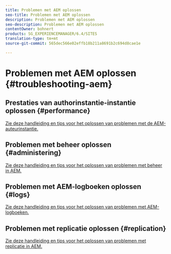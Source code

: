 ```yaml
---
title: Problemen met AEM oplossen
seo-title: Problemen met AEM oplossen
description: Problemen met AEM oplossen
seo-description: Problemen met AEM oplossen
contentOwner: bohnert
products: SG_EXPERIENCEMANAGER/6.4/SITES
translation-type: tm+mt
source-git-commit: 565dec566e02effb18b211a8691b2c694d8cae1e

---
```



# Problemen met AEM oplossen {#troubleshooting-aem}

## Prestaties van authorinstantie-instantie oplossen {#performance}

[Zie deze handleiding en tips voor het oplossen van problemen met de AEM-auteurinstantie.](/help/sites-authoring/troubleshooting.md)

## Problemen met beheer oplossen {#administering}

[Zie deze handleiding en tips voor het oplossen van problemen met beheer in AEM.](/help/sites-administering/troubleshoot.md)

## Problemen met AEM-logboeken oplossen {#logs}

[Zie deze handleiding en tips voor het oplossen van problemen met AEM-logboeken.](/help/sites-administering/troubleshooting.md)

## Problemen met replicatie oplossen {#replication}

[Zie deze handleiding en tips voor het oplossen van problemen met replicatie in AEM.](/help/sites-deploying/troubleshoot-rep.md)
